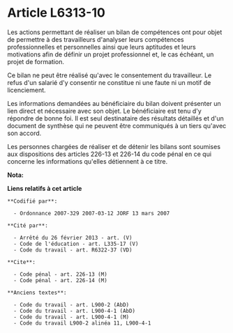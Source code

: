 # Article L6313-10

Les actions permettant de réaliser un bilan de compétences ont pour objet de permettre à des travailleurs d'analyser leurs
compétences professionnelles et personnelles ainsi que leurs aptitudes et leurs motivations afin de définir un projet
professionnel et, le cas échéant, un projet de formation.

Ce bilan ne peut être réalisé qu'avec le consentement du travailleur. Le refus d'un salarié d'y consentir ne constitue ni une
faute ni un motif de licenciement.

Les informations demandées au bénéficiaire du bilan doivent présenter un lien direct et nécessaire avec son objet. Le
bénéficiaire est tenu d'y répondre de bonne foi. Il est seul destinataire des résultats détaillés et d'un document de
synthèse qui ne peuvent être communiqués à un tiers qu'avec son accord.

Les personnes chargées de réaliser et de détenir les bilans sont soumises aux dispositions des articles 226-13 et 226-14 du
code pénal en ce qui concerne les informations qu'elles détiennent à ce titre.

**Nota:**



**Liens relatifs à cet article**

	**Codifié par**:

	  - Ordonnance 2007-329 2007-03-12 JORF 13 mars 2007

	**Cité par**:

	  - Arrêté du 26 février 2013 - art. (V)
	  - Code de l'éducation - art. L335-17 (V)
	  - Code du travail - art. R6322-37 (VD)

	**Cite**:

	  - Code pénal - art. 226-13 (M)
	  - Code pénal - art. 226-14 (M)

	**Anciens textes**:

	  - Code du travail - art. L900-2 (AbD)
	  - Code du travail - art. L900-4-1 (AbD)
	  - Code du travail - art. L900-4-1 (M)
	  - Code du travail L900-2 alinéa 11, L900-4-1
